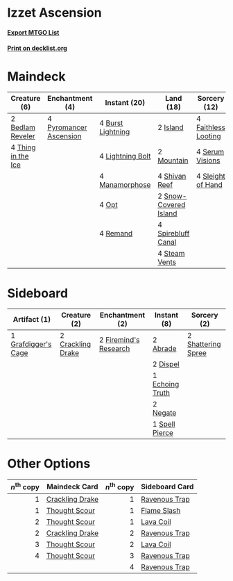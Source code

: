 # Izzet Ascension

#### [Export MTGO List](../collection/Izzet%20Ascension/Izzet%20Ascension.txt)
#### [Print on decklist.org](http://decklist.org/?deckmain=2%09Bedlam%20Reveler%0A4%09Burst%20Lightning%0A4%09Faithless%20Looting%0A2%09Island%0A4%09Lightning%20Bolt%0A4%09Manamorphose%0A2%09Mountain%0A4%09Opt%0A4%09Pyromancer%20Ascension%0A4%09Remand%0A4%09Serum%20Visions%0A4%09Shivan%20Reef%0A4%09Sleight%20of%20Hand%0A2%09Snow-Covered%20Island%0A4%09Spirebluff%20Canal%0A4%09Steam%20Vents%0A4%09Thing%20in%20the%20Ice&deckside=2%09Abrade%0A2%09Crackling%20Drake%0A2%09Dispel%0A1%09Echoing%20Truth%0A2%09Firemind's%20Research%0A1%09Grafdigger's%20Cage%0A2%09Negate%0A2%09Shattering%20Spree%0A1%09Spell%20Pierce)
# Maindeck

|                                        Creature (6)                                         |                                         Enchantment (4)                                         |                                        Instant (20)                                        |                                           Land (18)                                            |                                         Sorcery (12)                                         |
|---------------------------------------------------------------------------------------------|-------------------------------------------------------------------------------------------------|--------------------------------------------------------------------------------------------|------------------------------------------------------------------------------------------------|----------------------------------------------------------------------------------------------|
|2 [Bedlam Reveler](http://gatherer.wizards.com/Pages/Card/Details.aspx?multiverseid=414415)  |4 [Pyromancer Ascension](http://gatherer.wizards.com/Pages/Card/Details.aspx?multiverseid=425933)|4 [Burst Lightning](http://gatherer.wizards.com/Pages/Card/Details.aspx?multiverseid=397662)|2 [Island](http://gatherer.wizards.com/Pages/Card/Details.aspx?multiverseid=439602)             |4 [Faithless Looting](http://gatherer.wizards.com/Pages/Card/Details.aspx?multiverseid=413670)|
|4 [Thing in the Ice](http://gatherer.wizards.com/Pages/Card/Details.aspx?multiverseid=409836)|                                                                                                 |4 [Lightning Bolt](http://gatherer.wizards.com/Pages/Card/Details.aspx?multiverseid=234704) |2 [Mountain](http://gatherer.wizards.com/Pages/Card/Details.aspx?multiverseid=439604)           |4 [Serum Visions](http://gatherer.wizards.com/Pages/Card/Details.aspx?multiverseid=425874)    |
|                                                                                             |                                                                                                 |4 [Manamorphose](http://gatherer.wizards.com/Pages/Card/Details.aspx?multiverseid=370568)   |4 [Shivan Reef](http://gatherer.wizards.com/Pages/Card/Details.aspx?multiverseid=442806)        |4 [Sleight of Hand](http://gatherer.wizards.com/Pages/Card/Details.aspx?multiverseid=6529)    |
|                                                                                             |                                                                                                 |4 [Opt](http://gatherer.wizards.com/Pages/Card/Details.aspx?multiverseid=435217)            |2 [Snow-Covered Island](http://gatherer.wizards.com/Pages/Card/Details.aspx?multiverseid=184813)|                                                                                              |
|                                                                                             |                                                                                                 |4 [Remand](http://gatherer.wizards.com/Pages/Card/Details.aspx?multiverseid=397881)         |4 [Spirebluff Canal](http://gatherer.wizards.com/Pages/Card/Details.aspx?multiverseid=417822)   |                                                                                              |
|                                                                                             |                                                                                                 |                                                                                            |4 [Steam Vents](http://gatherer.wizards.com/Pages/Card/Details.aspx?multiverseid=405109)        |                                                                                              |


# Sideboard

|                                         Artifact (1)                                         |                                        Creature (2)                                        |                                        Enchantment (2)                                         |                                       Instant (8)                                        |                                        Sorcery (2)                                         |
|----------------------------------------------------------------------------------------------|--------------------------------------------------------------------------------------------|------------------------------------------------------------------------------------------------|------------------------------------------------------------------------------------------|--------------------------------------------------------------------------------------------|
|1 [Grafdigger's Cage](http://gatherer.wizards.com/Pages/Card/Details.aspx?multiverseid=426046)|2 [Crackling Drake](http://gatherer.wizards.com/Pages/Card/Details.aspx?multiverseid=452913)|2 [Firemind's Research](http://gatherer.wizards.com/Pages/Card/Details.aspx?multiverseid=452921)|2 [Abrade](http://gatherer.wizards.com/Pages/Card/Details.aspx?multiverseid=430772)       |2 [Shattering Spree](http://gatherer.wizards.com/Pages/Card/Details.aspx?multiverseid=97233)|
|                                                                                              |                                                                                            |                                                                                                |2 [Dispel](http://gatherer.wizards.com/Pages/Card/Details.aspx?multiverseid=201562)       |                                                                                            |
|                                                                                              |                                                                                            |                                                                                                |1 [Echoing Truth](http://gatherer.wizards.com/Pages/Card/Details.aspx?multiverseid=370394)|                                                                                            |
|                                                                                              |                                                                                            |                                                                                                |2 [Negate](http://gatherer.wizards.com/Pages/Card/Details.aspx?multiverseid=447135)       |                                                                                            |
|                                                                                              |                                                                                            |                                                                                                |1 [Spell Pierce](http://gatherer.wizards.com/Pages/Card/Details.aspx?multiverseid=425876) |                                                                                            |


# Other Options

|*n*<sup>th</sup> copy|                                      Maindeck Card                                       |*n*<sup>th</sup> copy|                                     Sideboard Card                                     |
|--------------------:|------------------------------------------------------------------------------------------|--------------------:|----------------------------------------------------------------------------------------|
|                    1|[Crackling Drake](http://gatherer.wizards.com/Pages/Card/Details.aspx?multiverseid=452913)|                    1|[Ravenous Trap](http://gatherer.wizards.com/Pages/Card/Details.aspx?multiverseid=197537)|
|                    1|[Thought Scour](http://gatherer.wizards.com/Pages/Card/Details.aspx?multiverseid=438642)  |                    1|[Flame Slash](http://gatherer.wizards.com/Pages/Card/Details.aspx?multiverseid=368536)  |
|                    2|[Thought Scour](http://gatherer.wizards.com/Pages/Card/Details.aspx?multiverseid=438642)  |                    1|[Lava Coil](http://gatherer.wizards.com/Pages/Card/Details.aspx?multiverseid=452858)    |
|                    2|[Crackling Drake](http://gatherer.wizards.com/Pages/Card/Details.aspx?multiverseid=452913)|                    2|[Ravenous Trap](http://gatherer.wizards.com/Pages/Card/Details.aspx?multiverseid=197537)|
|                    3|[Thought Scour](http://gatherer.wizards.com/Pages/Card/Details.aspx?multiverseid=438642)  |                    2|[Lava Coil](http://gatherer.wizards.com/Pages/Card/Details.aspx?multiverseid=452858)    |
|                    4|[Thought Scour](http://gatherer.wizards.com/Pages/Card/Details.aspx?multiverseid=438642)  |                    3|[Ravenous Trap](http://gatherer.wizards.com/Pages/Card/Details.aspx?multiverseid=197537)|
|                     |                                                                                          |                    4|[Ravenous Trap](http://gatherer.wizards.com/Pages/Card/Details.aspx?multiverseid=197537)|

